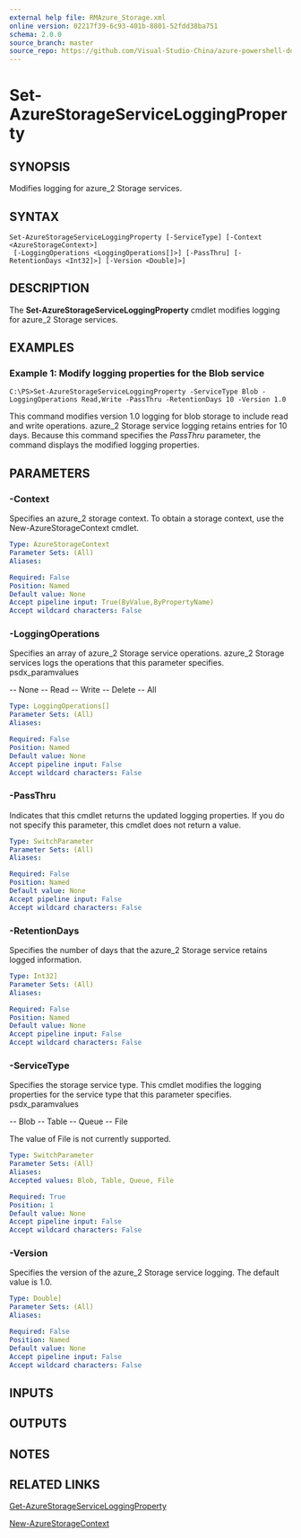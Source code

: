 ```yaml
---
external help file: RMAzure_Storage.xml
online version: 02217f39-6c93-401b-8801-52fdd38ba751
schema: 2.0.0
source_branch: master
source_repo: https://github.com/Visual-Studio-China/azure-powershell-docs-int
---
```


# Set-AzureStorageServiceLoggingProperty
## SYNOPSIS
Modifies logging for azure_2 Storage services.

## SYNTAX

```
Set-AzureStorageServiceLoggingProperty [-ServiceType] [-Context <AzureStorageContext>]
 [-LoggingOperations <LoggingOperations[]>] [-PassThru] [-RetentionDays <Int32]>] [-Version <Double]>]
```

## DESCRIPTION
The **Set-AzureStorageServiceLoggingProperty** cmdlet modifies logging for azure_2 Storage services.

## EXAMPLES

### Example 1: Modify logging properties for the Blob service
```
C:\PS>Set-AzureStorageServiceLoggingProperty -ServiceType Blob -LoggingOperations Read,Write -PassThru -RetentionDays 10 -Version 1.0
```

This command modifies version 1.0 logging for blob storage to include read and write operations.
azure_2 Storage service logging retains entries for 10 days.
Because this command specifies the *PassThru* parameter, the command displays the modified logging properties.

## PARAMETERS

### -Context
Specifies an azure_2 storage context.
To obtain a storage context, use the New-AzureStorageContext cmdlet.

```yaml
Type: AzureStorageContext
Parameter Sets: (All)
Aliases: 

Required: False
Position: Named
Default value: None
Accept pipeline input: True(ByValue,ByPropertyName)
Accept wildcard characters: False
```

### -LoggingOperations
Specifies an array of azure_2 Storage service operations.
azure_2 Storage services logs the operations that this parameter specifies.
psdx_paramvalues

-- None
-- Read
-- Write
-- Delete
-- All

```yaml
Type: LoggingOperations[]
Parameter Sets: (All)
Aliases: 

Required: False
Position: Named
Default value: None
Accept pipeline input: False
Accept wildcard characters: False
```

### -PassThru
Indicates that this cmdlet returns the updated logging properties.
If you do not specify this parameter, this cmdlet does not return a value.

```yaml
Type: SwitchParameter
Parameter Sets: (All)
Aliases: 

Required: False
Position: Named
Default value: None
Accept pipeline input: False
Accept wildcard characters: False
```

### -RetentionDays
Specifies the number of days that the azure_2 Storage service retains logged information.

```yaml
Type: Int32]
Parameter Sets: (All)
Aliases: 

Required: False
Position: Named
Default value: None
Accept pipeline input: False
Accept wildcard characters: False
```

### -ServiceType
Specifies the storage service type.
This cmdlet modifies the logging properties for the service type that this parameter specifies.
psdx_paramvalues

-- Blob 
-- Table
-- Queue
-- File

The value of File is not currently supported.

```yaml
Type: SwitchParameter
Parameter Sets: (All)
Aliases: 
Accepted values: Blob, Table, Queue, File

Required: True
Position: 1
Default value: None
Accept pipeline input: False
Accept wildcard characters: False
```

### -Version
Specifies the version of the azure_2 Storage service logging.
The default value is 1.0.

```yaml
Type: Double]
Parameter Sets: (All)
Aliases: 

Required: False
Position: Named
Default value: None
Accept pipeline input: False
Accept wildcard characters: False
```

## INPUTS

## OUTPUTS

## NOTES

## RELATED LINKS

[Get-AzureStorageServiceLoggingProperty](02217f39-6c93-401b-8801-52fdd38ba751)

[New-AzureStorageContext](671aeec8-b7f9-49c5-866f-da84f189ab5b)


